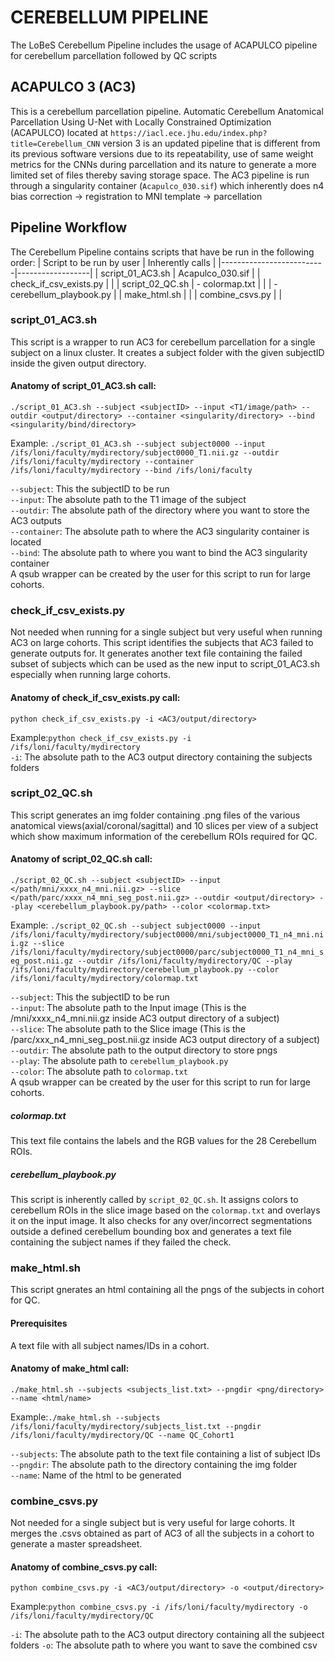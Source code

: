 # CEREBELLUM PIPELINE
The LoBeS Cerebellum Pipeline includes the usage of ACAPULCO pipeline for cerebellum parcellation followed by QC scripts
## ACAPULCO 3 (AC3)
This is a cerebellum parcellation pipeline. Automatic Cerebellum Anatomical Parcellation Using U-Net with Locally Constrained Optimization (ACAPULCO) located at `https://iacl.ece.jhu.edu/index.php?title=Cerebellum_CNN` version 3 is an updated pipeline that is different from its previous software versions due to its repeatability, use of same weight metrics for the CNNs during parcellation and its nature to generate a more limited set of files thereby saving storage space. The AC3 pipeline is run through a singularity container (`Acapulco_030.sif`) which inherently does n4 bias correction -> registration to MNI template -> parcellation
## Pipeline Workflow
The Cerebellum Pipeline contains scripts that have be run in the following order:
| Script to be run by user | Inherently calls |
|--------------------------|------------------|
| script_01_AC3.sh         | Acapulco_030.sif |
| check_if_csv_exists.py   |                  |
| script_02_QC.sh          |  - colormap.txt  |
|                          |  - cerebellum_playbook.py |
| make_html.sh             | 									|
| combine_csvs.py          |                  |

### script_01_AC3.sh
This script is a wrapper to run AC3 for cerebellum parcellation for a single subject on a linux cluster. It creates a subject folder with the given subjectID inside the given output directory.
#### Anatomy of script_01_AC3.sh call:
``./script_01_AC3.sh --subject <subjectID> --input <T1/image/path> --outdir <output/directory> --container <singularity/directory> --bind <singularity/bind/directory>``
  
Example: ``./script_01_AC3.sh --subject subject0000 --input /ifs/loni/faculty/mydirectory/subject0000_T1.nii.gz --outdir /ifs/loni/faculty/mydirectory --container /ifs/loni/faculty/mydirectory --bind /ifs/loni/faculty`` 

`--subject`: This the subjectID to be run  
`--input`: The absolute path to the T1 image of the subject  
`--outdir`: The absolute path of the directory where you want to store the AC3 outputs  
`--container`: The absolute path to where the AC3 singularity container is located  
`--bind`: The absolute path to where you want to bind the AC3 singularity container  
A qsub wrapper can be created by the user for this script to run for large cohorts.
### check_if_csv_exists.py
Not needed when running for a single subject but very useful when running AC3 on large cohorts.
This script identifies the subjects that AC3 failed to generate outputs for. It generates another text file containing the failed subset of subjects which can be used as the new input to script_01_AC3.sh especially when running large cohorts.
#### Anatomy of check_if_csv_exists.py call:
``python check_if_csv_exists.py -i <AC3/output/directory>``  

Example:``python check_if_csv_exists.py -i /ifs/loni/faculty/mydirectory``  
`-i`: The absolute path to the AC3 output directory containing the subjects folders
### script_02_QC.sh
This script generates an img folder containing .png files of the various anatomical views(axial/coronal/sagittal) and 10 slices per view of a subject which show maximum information of the cerebellum ROIs required for QC.
#### Anatomy of script_02_QC.sh call:
``./script_02_QC.sh --subject <subjectID> --input </path/mni/xxxx_n4_mni.nii.gz> --slice </path/parc/xxxx_n4_mni_seg_post.nii.gz> --outdir <output/directory> --play <cerebellum_playbook.py/path> --color <colormap.txt> ``
  
Example: ``./script_02_QC.sh --subject subject0000 --input /ifs/loni/faculty/mydirectory/subject0000/mni/subject0000_T1_n4_mni.nii.gz --slice /ifs/loni/faculty/mydirectory/subject0000/parc/subject0000_T1_n4_mni_seg_post.nii.gz --outdir /ifs/loni/faculty/mydirectory/QC --play /ifs/loni/faculty/mydirectory/cerebellum_playbook.py --color /ifs/loni/faculty/mydirectory/colormap.txt``  

`--subject`: This the subjectID to be run  
`--input`: The absolute path to the Input image (This is the /mni/xxxx_n4_mni.nii.gz inside AC3 output directory of a subject)  
`--slice`: The absolute path to the Slice image (This is the /parc/xxx_n4_mni_seg_post.nii.gz  inside AC3 output directory of a subject)  
`--outdir`: The absolute path to the output directory to store pngs  
`--play`: The absolute path to `cerebellum_playbook.py`  
`--color`: The absolute path to `colormap.txt`  
A qsub wrapper can be created by the user for this script to run for large cohorts.  
##### colormap.txt
This text file contains the labels and the RGB values for the 28 Cerebellum ROIs.
##### cerebellum_playbook.py
This script is inherently called by `script_02_QC.sh`. It assigns colors to cerebellum ROIs in the slice image based on the `colormap.txt` and overlays it on the input image. It also checks for any over/incorrect segmentations outside a defined cerebellum bounding box and generates a text file containing the subject names if they failed the check.  
### make_html.sh
This script gnerates an html containing all the pngs of the subjects in cohort for QC.  
#### Prerequisites
A text file with all subject names/IDs in a cohort.  
#### Anatomy of make_html call:
``./make_html.sh --subjects <subjects_list.txt> --pngdir <png/directory> --name <html/name>``  

Example:``./make_html.sh --subjects /ifs/loni/faculty/mydirectory/subjects_list.txt --pngdir /ifs/loni/faculty/mydirectory/QC --name QC_Cohort1``  

`--subjects`: The absolute path to the text file containing a list of subject IDs  
`--pngdir`: The absolute path to the directory containing the img folder  
`--name`: Name of the html to be generated  
### combine_csvs.py
Not needed for a single subject but is very useful for large cohorts.
It merges the .csvs obtained as part of AC3 of all the subjects in a cohort to generate a master spreadsheet.
#### Anatomy of combine_csvs.py call:
``python combine_csvs.py -i <AC3/output/directory> -o <output/directory>``  

Example:``python combine_csvs.py -i /ifs/loni/faculty/mydirectory -o /ifs/loni/faculty/mydirectory/QC``   

`-i`: The absolute path to the AC3 output directory containing all the subjeect folders
`-o`: The absolute path to where you want to save the combined csv
